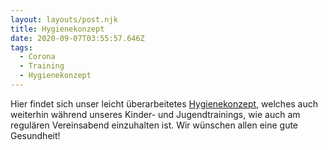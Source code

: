```yaml
---
layout: layouts/post.njk
title: Hygienekonzept
date: 2020-09-07T03:55:57.646Z
tags:
  - Corona
  - Training
  - Hygienekonzept
---
```

Hier findet sich unser leicht überarbeitetes [Hygienekonzept](https://cloud.psv-schach.de/index.php/s/6ktKktEPBnYe7GR), welches auch weiterhin während unseres Kinder- und Jugendtrainings, wie auch am regulären Vereinsabend einzuhalten ist. Wir wünschen allen eine gute Gesundheit!